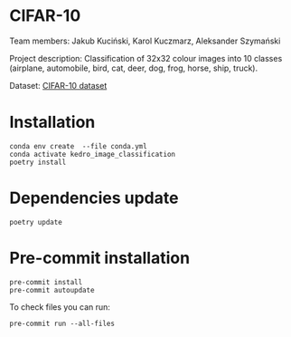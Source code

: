 # CIFAR-10 

Team members: Jakub Kuciński, Karol Kuczmarz, Aleksander Szymański

Project description: Classification of 32x32 colour images into 10 classes (airplane, automobile, bird, cat, deer, dog, frog, horse, ship, truck).

Dataset: [CIFAR-10 dataset](https://www.cs.toronto.edu/~kriz/cifar.html)

# Installation
```shell
conda env create  --file conda.yml
conda activate kedro_image_classification
poetry install
```

# Dependencies update
```shell
poetry update
```

# Pre-commit installation
```shell
pre-commit install
pre-commit autoupdate
```
To check files you can run:
```shell
pre-commit run --all-files
```
